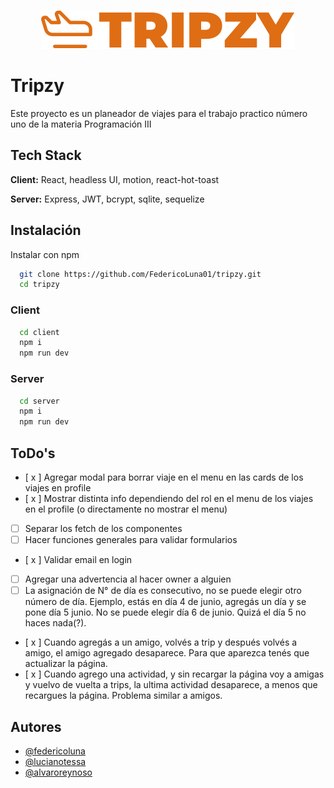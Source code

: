 <p align="center">
  <img src="./client/public/logo.svg" alt="Tripzy Logo" />
</p>

# Tripzy

Este proyecto es un planeador de viajes para el trabajo practico número uno de la materia Programación III

## Tech Stack

**Client:** React, headless UI, motion, react-hot-toast

**Server:** Express, JWT, bcrypt, sqlite, sequelize

## Instalación

Instalar con npm

```bash
  git clone https://github.com/FedericoLuna01/tripzy.git
  cd tripzy
```

### Client

```bash
  cd client
  npm i
  npm run dev
```

### Server

```bash
  cd server
  npm i
  npm run dev
```

## ToDo's

- [ x ] Agregar modal para borrar viaje en el menu en las cards de los viajes en profile
- [ x ] Mostrar distinta info dependiendo del rol en el menu de los viajes en el profile (o directamente no mostrar el menu)
- [ ] Separar los fetch de los componentes
- [ ] Hacer funciones generales para validar formularios
- [ x ] Validar email en login
- [ ] Agregar una advertencia al hacer owner a alguien
- [ ] La asignación de N° de día es consecutivo, no se puede elegir otro número de día. Ejemplo, estás en día 4 de junio, agregás un día y se pone día 5 junio. No se puede elegir día 6 de junio. Quizá el día 5 no haces nada(?).
- [ x ] Cuando agregás a un amigo, volvés a trip y después volvés a amigo, el amigo agregado desaparece. Para que aparezca tenés que actualizar la página.
- [ x ] Cuando agrego una actividad, y sin recargar la página voy a amigas y vuelvo de vuelta a trips, la ultima actividad desaparece, a menos que recargues la página. Problema similar a amigos.

## Autores

- [@federicoluna](https://www.github.com/federicoluna01)
- [@lucianotessa](https://www.github.com/LucianoTessa)
- [@alvaroreynoso](https://www.github.com/AlvaroReynoso)
